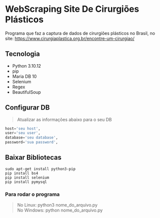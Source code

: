 # WebScraping Site De Cirurgiões Plásticos

Programa que faz a captura de dados de cirurgiões plásticos no Brasil, no site: https://www.cirurgiaplastica.org.br/encontre-um-cirurgiao/

## Tecnologia
- Python 3.10.12
- pip 
- Maria DB 10
- Selenium
- Regex
- BeautifulSoup

## Configurar DB
> Atualizar as informações abaixo para o seu DB
```python
host='seu host',
user='seu user',
database='seu database',
password='sua password',
```

## Baixar Bibliotecas
`sudo apt-get install python3-pip`<br>
`pip install bs4`<br>
`pip install selenium`<br>
`pip install pymysql`<br>

### Para rodar o programa
> No Linux: python3 nome_do_arquivo.py <br>
> No Windows: python nome_do_arquivo.py